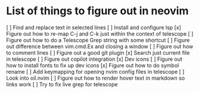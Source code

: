 # List of things to figure out in neovim

[ ] Find and replace text in selected lines
[ ] Install and configure lsp
[x] Figure out how to re-map C-j and C-k just within the context of telescope
[ ] Figure out how to do a Telescope Grep string with some shortcut
[ ] Figure out difference between vim.cmd.Ex and closing a window
[ ] Figure out how to comment lines
[ ] Figure out a good git plugin
[x] Search just current file in telescope
[ ] Figure out copilot integration
[x] Dev icons
[ ] Figure out how to install fonts to fix up dev icons
[x] Figure out how to do symbol rename
[ ] Add keymapping for opening nvim config files in telescope
[ ] Look into oil.nvim
[ ] Figure out how to render hover text in markdown so links work
[ ] Try to fix live grep for telescope
